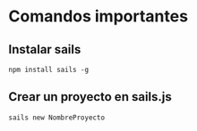 # Comandos importantes

## Instalar sails

```
npm install sails -g
```

## Crear un proyecto en sails.js

```
sails new NombreProyecto
```
